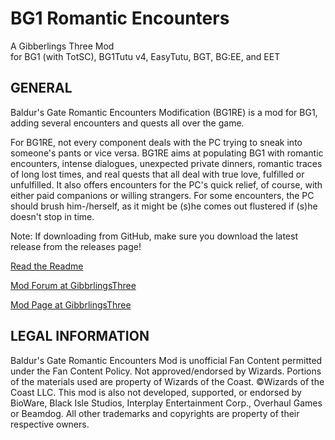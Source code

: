 # BG1 Romantic Encounters 
A Gibberlings Three Mod                                
for BG1 (with TotSC), BG1Tutu v4, EasyTutu, BGT, BG:EE, and EET         

## GENERAL

Baldur's Gate Romantic Encounters Modification (BG1RE) is a mod for BG1, adding several encounters and quests all over the game. 

For BG1RE, not every component deals with the PC trying to sneak into someone's pants or vice versa. BG1RE aims at populating BG1 with romantic encounters, intense dialogues, unexpected private dinners, romantic traces of long lost times, and real quests that all deal with true love, fulfilled or unfulfilled. 
It also offers encounters for the PC's quick relief, of course, with either paid companions or willing strangers. For some encounters, the PC should brush him-/herself, as it might be (s)he comes out flustered if (s)he doesn't stop in time.

Note: If downloading from GitHub, make sure you download the latest release from the releases page!

[Read the Readme](https://gibberlings3.github.io/Documentation/readmes/bg1re.readme.english.txt)

[Mod Forum at GibbrlingsThree](https://www.gibberlings3.net/forums/forum/191-romantic-encounters-bg/)

[Mod Page at GibbrlingsThree](https://www.gibberlings3.net/mods/npcs/bg-romantic-encounters/)


## LEGAL INFORMATION
Baldur's Gate Romantic Encounters Mod is unofficial Fan Content permitted under the Fan Content Policy. Not approved/endorsed by Wizards. Portions of the materials used are property of Wizards of the Coast. ©Wizards of the Coast LLC.
This mod is also not developed, supported, or endorsed by BioWare, Black Isle Studios, Interplay Entertainment Corp., Overhaul Games or Beamdog. All other trademarks and copyrights are property of their respective owners.
